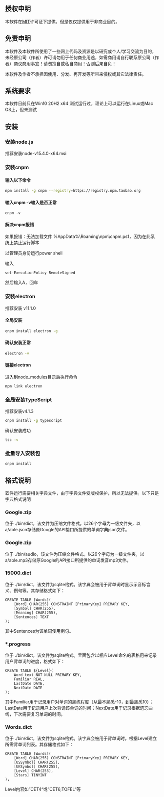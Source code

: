 ## 授权申明

本软件在[MIT](https://mths.be/mit)许可证下提供，但是仅仅提供用于非商业目的。

## 免责申明

本软件及本软件所使用了一些网上代码及资源是以研究或个人/学习交流为目的，未经原公司（作者）许可请勿用于任何商业用途，如需商用请自行联系原公司（作者）商议商用事宜！请勿擅自或私自商用！否则后果自负！

本软件及作者不承担因使用、分发、再开发等所带来侵权或其它法律责任。

## 系统要求

本软件目前只在Win10 20H2 x64 测试运行过，理论上可以运行在Linux或Mac OS上，但未测试

## 安装

### 安装node.js

推荐安装node-v15.4.0-x64.msi

### 安装cnpm

#### 输入以下命令

```bash
npm install -g cnpm --registry=https://registry.npm.taobao.org
```
#### 输入cnpm -v输入是否正常

```bath
cnpm -v
```

#### 解决cnpm报错

如果报错：无法加载文件 %AppData%\Roaming\npm\cnpm.ps1，因为在此系统上禁止运行脚本

以管理员身份运行power shell

输入

```bash
set-ExecutionPolicy RemoteSigned
```

然后输入A，回车

### 安装electron

推荐安装 v11.1.0

#### 全局安装

```bash
cnpm install electron -g
```

#### 确认安装正常

```bash
electron -v
```

#### 链接electron

进入到node_modules目录后执行命令

```bash
npm link electron
```

### 全局安装TypeScript

推荐安装v4.1.3

```bash
cnpm install -g typescript
```

确认安装成功

```bash
tsc -v
```

### 批量导入安装包

```bash
cnpm install
```

## 格式说明

软件运行需要相关字典文件，由于字典文件受版权保护，所以无法提供。以下只是字典格式说明

### Google.zip

位于 ./bin/dict，该文件为压缩文件格式。以26个字母为一级文件夹，以a/able.json存储原Google的API接口所提供的单词字典json文件。

### Google.zip

位于 ./bin/audio，该文件为压缩文件格式。以26个字母为一级文件夹，以a/able.mp3存储原Google的API接口所提供的单词发音mp3文件。

### 15000.dict

位于 ./bin/dict，该文件为sqlite格式。该字典会被用于背单词时显示示音标含义、例句等。其存储格式如下：

```sqlite
CREATE TABLE [Words](
    [Word] CHAR(255) CONSTRAINT [PrimaryKey] PRIMARY KEY, 
    [Symbol] CHAR(255), 
    [Meaning] CHAR(255), 
    [Sentences] TEXT
);
```

其中Sentences为该单词使用例句。

### *.progress

位于 ./bin/dict，该文件为sqlite格式。里面包含以相应Level命名的表格用来记录用户背单词的进度，格式如下：

```sqlite
CREATE TABLE ${Level}(
    Word text NOT NULL PRIMARY KEY,
    Familiar REAL,
    LastDate DATE,
    NextDate DATE
);
```

其中Familiar用于记录用户对单词的熟练程度（从最不熟悉-10，到最熟悉10）；LastDate用于记录用户上次背诵该单词的时间；NextDate用于记录根据遗忘曲线，下次需要复习单词的时间。

### Words.dict

位于 ./bin/dict，该文件为sqlite格式。该字典会被用于背单词时，根据Level建立所需背单词列表。其存储格式如下：

```sqlite
CREATE TABLE [Words](
    [Word] CHAR(255) CONSTRAINT [PrimaryKey] PRIMARY KEY, 
    [USSymbol] CHAR(255),
	[UKSymbol] CHAR(255),
    [Level] CHAR(255),
	[Stars] TINYINT
);
```

Level内容如”CET4“或”CET6;TOFEL“等

